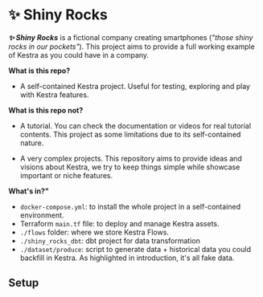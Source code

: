 # ✨ Shiny Rocks

**_✨ Shiny Rocks_** is a fictional company creating smartphones (_"those shiny rocks in our pockets"_). This project aims to provide a full working example of Kestra as you could have in a company.

**What is this repo?**

- A self-contained Kestra project. Useful for testing, exploring and play with Kestra features.


**What is this repo not?**

- A tutorial. You can check the documentation or videos for real tutorial contents. This project as some limitations due to its self-contained nature.

- A very complex projects. This repository aims to provide ideas and visions about Kestra, we try to keep things simple while showcase important or niche features.


**What's in?"**

- `docker-compose.yml`: to install the whole project in a self-contained environment.
- Terraform `main.tf` file: to deploy and manage Kestra assets.
- `./flows` folder: where we store Kestra Flows.
- `./shiny_rocks_dbt`: dbt project for data transformation
- `./dataset/produce`: script to generate data + historical data you could backfill in Kestra. As highlighted in introduction, it's all fake data.

## Setup


